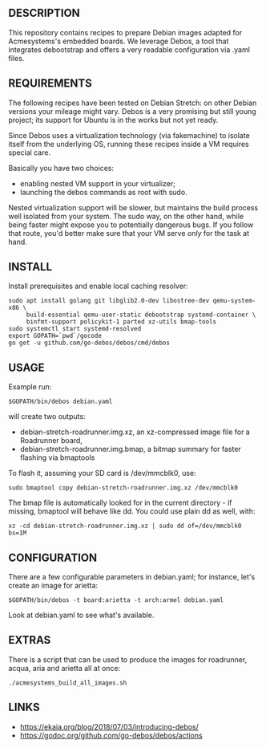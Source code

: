 DESCRIPTION
-----------

This repository contains recipes to prepare Debian images adapted for Acmesystems's embedded boards. We leverage Debos, a tool that integrates debootstrap and offers a very readable configuration via .yaml files.

REQUIREMENTS
------------
The following recipes have been tested on Debian Stretch: on other Debian versions your mileage might vary. Debos is a very promising but still young project; its support for Ubuntu is in the works but not yet ready.

Since Debos uses a virtualization technology (via fakemachine) to isolate itself from the underlying OS, running these recipes inside a VM requires special care.

Basically you have two choices:
- enabling nested VM support in your virtualizer;
- launching the debos commands as root with sudo.

Nested virtualization support will be slower, but maintains the build process well isolated from your system. The sudo way, on the other hand, while being faster might expose you to potentially dangerous bugs. If you follow that route, you'd better make sure that your VM serve *only* for the task at hand.

INSTALL
-------

Install prerequisites and enable local caching resolver:

```
sudo apt install golang git libglib2.0-dev libostree-dev qemu-system-x86 \
     build-essential qemu-user-static debootstrap systemd-container \
     binfmt-support policykit-1 parted xz-utils bmap-tools
sudo systemctl start systemd-resolved
export GOPATH=`pwd`/gocode
go get -u github.com/go-debos/debos/cmd/debos
```

USAGE
-----

Example run:

```
$GOPATH/bin/debos debian.yaml
```

will create two outputs:

- debian-stretch-roadrunner.img.xz, an xz-compressed image file for a Roadrunner board,
- debian-stretch-roadrunner.img.bmap, a bitmap summary for faster flashing via bmaptools

To flash it, assuming your SD card is /dev/mmcblk0, use:

```
sudo bmaptool copy debian-stretch-roadrunner.img.xz /dev/mmcblk0
```

The bmap file is automatically looked for in the current directory - if missing, bmaptool
will behave like dd. You could use plain dd as well, with:

```
xz -cd debian-stretch-roadrunner.img.xz | sudo dd of=/dev/mmcblk0 bs=1M
```

CONFIGURATION
-------------

There are a few configurable parameters in debian.yaml; for instance, let's
create an image for arietta:

```
$GOPATH/bin/debos -t board:arietta -t arch:armel debian.yaml
```

Look at debian.yaml to see what's available.

EXTRAS
------

There is a script that can be used to produce the images for roadrunner, acqua, aria and arietta
all at once:

```
./acmesystems_build_all_images.sh
```


LINKS
-----

- https://ekaia.org/blog/2018/07/03/introducing-debos/
- https://godoc.org/github.com/go-debos/debos/actions
